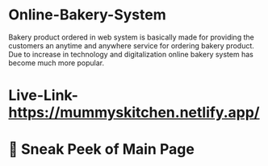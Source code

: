 # Online-Bakery-System
Bakery product ordered in web system is basically made for providing the customers an anytime and anywhere service for ordering bakery product. Due to increase in technology and digitalization online bakery system has become much more popular.

# Live-Link- https://mummyskitchen.netlify.app/

# 📌 Sneak Peek of Main Page 
